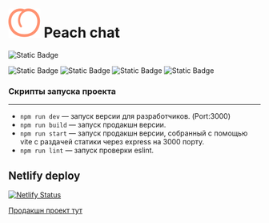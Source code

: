 # ![alt logo](Aftors/middle.messenger.praktikum.yandex/tree/sprint_1/src/../../../../../static/peach.svg) Peach chat

![Static Badge](https://img.shields.io/badge/ready-75%25-orange)

![Static Badge](https://img.shields.io/badge/build-passing-brightgreen)
![Static Badge](https://img.shields.io/badge/node-%5E20.7.0-blue)
![Static Badge](https://img.shields.io/badge/vite-%5E5.0.8-blue)
![Static Badge](https://img.shields.io/badge/Handlebars-%5E4.7.8-blue)

### Скрипты запуска проекта

---

-   `npm run dev` — запуск версии для разработчиков. (Port:3000)
-   `npm run build` — запуск продакшн версии.
-   `npm run start` — запуск продакшн версии, собранный с помощью vite с раздачей статики через express на 3000 порту.
-   `npm run lint` — запуск проверки eslint.

## Netlify deploy

[![Netlify Status](https://api.netlify.com/api/v1/badges/906e43b3-c64a-47b1-b451-dff64e13aeeb/deploy-status)](https://app.netlify.com/sites/venerable-gnome-ebc130/deploys)

[Продакшн проект тут](https://prod--venerable-gnome-ebc130.netlify.app/)
